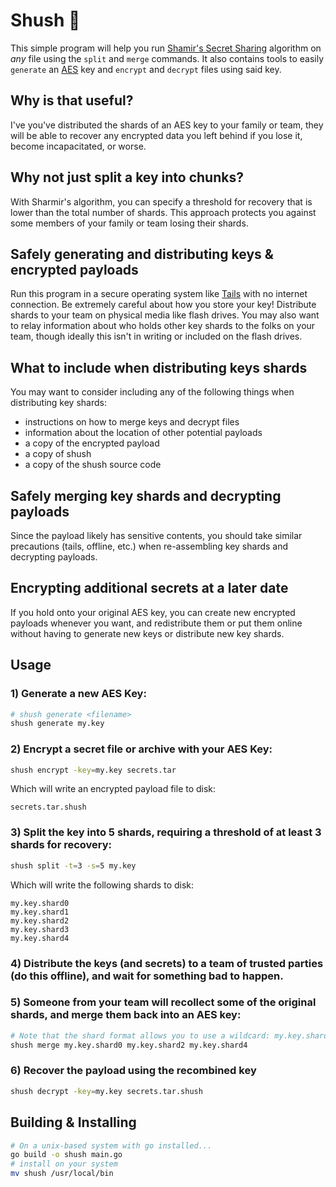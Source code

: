 # Shush 🤫
This simple program will help you run [Shamir's Secret Sharing](https://en.wikipedia.org/wiki/Shamir%27s_Secret_Sharing) algorithm on _any_ file using the `split` and `merge` commands. It also contains  tools to easily `generate` an [AES](https://en.wikipedia.org/wiki/Advanced_Encryption_Standard) key and `encrypt` and `decrypt` files using said key.

## Why is that useful?
I've you've distributed the shards of an AES key to your family or team, they will be able to recover any encrypted data you left behind if you lose it, become incapacitated, or worse.

## Why not just split a key into chunks?
With Sharmir's algorithm, you can specify a threshold for recovery that is lower than the total number of shards. This approach protects you against some members of your family or team losing their shards.

## Safely generating and distributing keys & encrypted payloads
Run this program in a secure operating system like [Tails](https://en.wikipedia.org/wiki/Tails_%28operating_system%29) with no internet connection. Be extremely careful about how you store your key! Distribute shards to your team on physical media like flash drives. You may also want to relay information about who holds other key shards to the folks on your team, though ideally this isn't in writing or included on the flash drives.

## What to include when distributing keys shards
You may want to consider including any of the following things when distributing key shards:
- instructions on how to merge keys and decrypt files
- information about the location of other potential payloads
- a copy of the encrypted payload
- a copy of shush
- a copy of the shush source code

## Safely merging key shards and decrypting payloads
Since the payload likely has sensitive contents, you should take similar precautions (tails, offline, etc.) when re-assembling key shards and decrypting payloads.

## Encrypting additional secrets at a later date
If you hold onto your original AES key, you can create new encrypted payloads whenever you want, and redistribute them or put them online without having to generate new keys or distribute new key shards.

## Usage
### 1) Generate a new AES Key:
```bash
# shush generate <filename>
shush generate my.key
```

### 2) Encrypt a secret file or archive with your AES Key:
```bash
shush encrypt -key=my.key secrets.tar
```

Which will write an encrypted payload file to disk:
```
secrets.tar.shush
```

### 3) Split the key into 5 shards, requiring a threshold of at least 3 shards for recovery:
```bash
shush split -t=3 -s=5 my.key
```

Which will write the following shards to disk:
```
my.key.shard0
my.key.shard1
my.key.shard2
my.key.shard3
my.key.shard4
```

### 4) Distribute the keys (and secrets) to a team of trusted parties (do this offline), and wait for something bad to happen.

### 5) Someone from your team will recollect some of the original shards, and merge them back into an AES key:
```bash
# Note that the shard format allows you to use a wildcard: my.key.shard*
shush merge my.key.shard0 my.key.shard2 my.key.shard4
```

### 6) Recover the payload using the recombined key
```bash
shush decrypt -key=my.key secrets.tar.shush
```

## Building & Installing
```bash
# On a unix-based system with go installed...
go build -o shush main.go
# install on your system
mv shush /usr/local/bin
```
